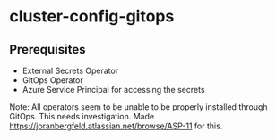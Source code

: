 # cluster-config-gitops


## Prerequisites
- External Secrets Operator
- GitOps Operator
- Azure Service Principal for accessing the secrets

Note: All operators seem to be unable to be properly installed through GitOps. This needs investigation. Made https://joranbergfeld.atlassian.net/browse/ASP-11 for this.